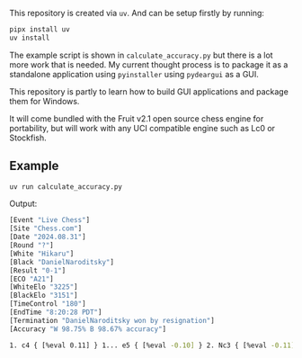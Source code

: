 This repository is created via `uv`. And can be setup firstly by running:

```sh
pipx install uv
uv install
```

The example script is shown in `calculate_accuracy.py` but there is a lot more work that is needed. My current thought process is to package it as a standalone application using `pyinstaller` using `pydeargui` as a GUI. 

This repository is partly to learn how to build GUI applications and package them for Windows.

It will come bundled with the Fruit v2.1 open source chess engine for portability, but will work with any UCI compatible engine such as Lc0 or Stockfish.

## Example

```sh
uv run calculate_accuracy.py
```

Output:

```sh
[Event "Live Chess"]
[Site "Chess.com"]
[Date "2024.08.31"]
[Round "?"]
[White "Hikaru"]
[Black "DanielNaroditsky"]
[Result "0-1"]
[ECO "A21"]
[WhiteElo "3225"]
[BlackElo "3151"]
[TimeControl "180"]
[EndTime "8:20:28 PDT"]
[Termination "DanielNaroditsky won by resignation"]
[Accuracy "W 98.75% B 98.67% accuracy"]

1. c4 { [%eval 0.11] } 1... e5 { [%eval -0.10] } 2. Nc3 { [%eval -0.11] } 2... Bb4 { [%eval 0.36] } 3. g3 { [%eval -0.19] } 3... Bxc3 { [%eval -0.15] } 4. bxc3 { [%eval -0.07] } 4... d6 { [%eval -0.32] } 5. Bg2 { [%eval 0.06] } 5... Nf6 { [%eval 0.06] } 6. d3 { [%eval -0.08] } 6... O-O { [%eval -0.06] } 7. Nf3 { [%eval -0.12] } 7... Re8 { [%eval 0.07] } 8. O-O { [%eval 0.10] } 8... e4 { [%eval 0.08] } 9. Nd4 { [%eval 0.08] } 9... Nbd7 { [%eval 0.15] } 10. h3 { [%eval -0.04] } 10... Nc5 { [%eval -0.01] } 11. Be3 { [%eval -0.05] } 11... Bd7 { [%eval 0.00] } 12. Nb3 { [%eval -0.04] } 12... Na4 { [%eval 0.00] } 13. Qd2 { [%eval -0.04] } 13... c5 { [%eval 0.00] } 14. Rae1 { [%eval -0.03] } 14... Bc6 { [%eval -0.05] } 15. Qc2 { [%eval -0.22] } 15... h6 { [%eval -0.08] } 16. Kh2 { [%eval -0.39] } 16... exd3 { [%eval -0.36] } 17. exd3 { [%eval -0.42] } 17... Bxg2 { [%eval -0.41] } 18. Kxg2 { [%eval -0.43] } 18... Qd7 { [%eval -0.45] } 19. f3 { [%eval -0.51] } 19... Re6 { [%eval -0.56] } 20. Nd2 { [%eval -0.49] } 20... Rae8 { [%eval -0.18] } 21. Ne4 { [%eval -0.17] } 21... d5 { [%eval 0.04] } 22. Nxf6+ { [%eval -0.06] } 22... gxf6 { [%eval -0.03] } 23. Bf2 { [%eval -0.05] } 23... Rxe1 { [%eval -0.06] } 24. Rxe1 { [%eval -0.08] } 24... Rxe1 { [%eval -0.10] } 25. Bxe1 { [%eval -0.12] } 25... dxc4 { [%eval -0.12] } 26. dxc4 { [%eval -0.12] } 26... Nb6 { [%eval 0.12] } 27. Bf2 { [%eval 0.14] } 27... Nxc4 { [%eval 0.04] } 28. Bxc5 { [%eval 0.00] } 28... b6 { [%eval 0.00] } 29. Bd4 { [%eval -3.05] } 29... Qxd4 { [%eval -3.16] } 0-1
```

